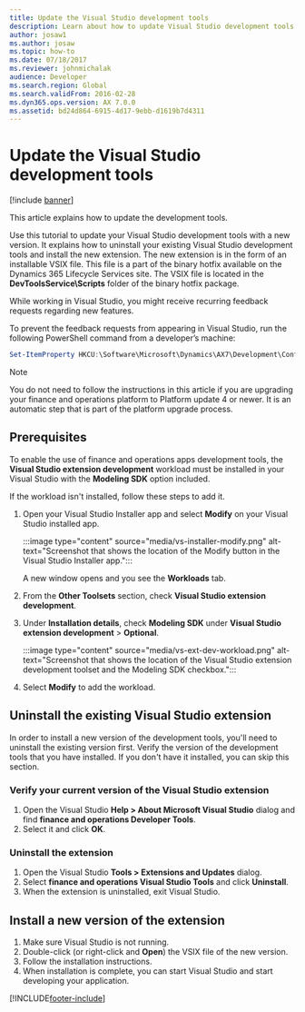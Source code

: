 ```yaml
---
title: Update the Visual Studio development tools
description: Learn about how to update Visual Studio development tools to new versions, including how to uninstall your existing Visual Studio development tools.
author: josaw1
ms.author: josaw
ms.topic: how-to
ms.date: 07/18/2017
ms.reviewer: johnmichalak
audience: Developer
ms.search.region: Global
ms.search.validFrom: 2016-02-28
ms.dyn365.ops.version: AX 7.0.0
ms.assetid: bd24d864-6915-4d17-9ebb-d1619b7d4311
---
```


# Update the Visual Studio development tools

[!include [banner](../includes/banner.md)]

This article explains how to update the development tools.

Use this tutorial to update your Visual Studio development tools with a new version. It explains how to uninstall your existing Visual Studio development tools and install the new extension. The new extension is in the form of an installable VSIX file. This file is a part of the binary hotfix available on the Dynamics 365 Lifecycle Services site. The VSIX file is located in the **DevToolsService\\Scripts** folder of the binary hotfix package.

While working in Visual Studio, you might receive recurring feedback requests regarding new features.

To prevent the feedback requests from appearing in Visual Studio, run the following PowerShell command from a developer’s machine:

```powershell
Set-ItemProperty HKCU:\Software\Microsoft\Dynamics\AX7\Development\Configurations  -Name ProvideFeedback  -Value "No"
```

> [!NOTE]
> You do not need to follow the instructions in this article if you are upgrading your finance and operations platform to Platform update 4 or newer. It is an automatic step that is part of the platform upgrade process.

## Prerequisites

To enable the use of finance and operations apps development tools, the **Visual Studio extension development** workload must be installed in your Visual Studio with the **Modeling SDK** option included.

If the workload isn't installed, follow these steps to add it.

1. Open your Visual Studio Installer app and select **Modify** on your Visual Studio installed app.

   :::image type="content" source="media/vs-installer-modify.png" alt-text="Screenshot that shows the location of the Modify button in the Visual Studio Installer app.":::

   A new window opens and you see the **Workloads** tab.
1. From the **Other Toolsets** section, check **Visual Studio extension development**.
1. Under **Installation details**, check **Modeling SDK** under **Visual Studio extension development** > **Optional**.

   :::image type="content" source="media/vs-ext-dev-workload.png" alt-text="Screenshot that shows the location of the Visual Studio extension development toolset and the Modeling SDK checkbox.":::

1. Select **Modify** to add the workload.

## Uninstall the existing Visual Studio extension
In order to install a new version of the development tools, you'll need to uninstall the existing version first. Verify the version of the development tools that you have installed. If you don't have it installed, you can skip this section.

### Verify your current version of the Visual Studio extension

1.  Open the Visual Studio **Help &gt; About Microsoft Visual Studio** dialog and find **finance and operations Developer Tools**.
2.  Select it and click **OK**.

### Uninstall the extension

1.  Open the Visual Studio **Tools &gt; Extensions and Updates** dialog.
2.  Select **finance and operations Visual Studio Tools** and click **Uninstall**.
3.  When the extension is uninstalled, exit Visual Studio.

## Install a new version of the extension
1.  Make sure Visual Studio is not running.
2.  Double-click (or right-click and **Open**) the VSIX file of the new version.
3.  Follow the installation instructions.
4.  When installation is complete, you can start Visual Studio and start developing your application.






[!INCLUDE[footer-include](../../../includes/footer-banner.md)]
